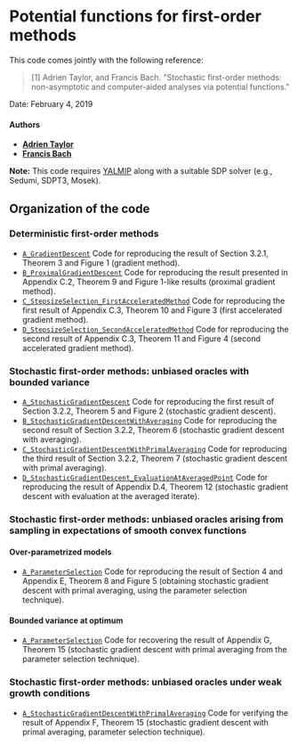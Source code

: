 # Potential functions for first-order methods

This code comes jointly with the following reference:

> [1] Adrien Taylor, and Francis Bach. "Stochastic first-order methods: non-asymptotic and computer-aided analyses via potential functions."

Date:    February 4, 2019

#### Authors

- [**Adrien Taylor**](http://www.di.ens.fr/~ataylor/)
- [**Francis Bach**](https://www.di.ens.fr/~fbach/)

**Note:** This code requires [YALMIP](https://yalmip.github.io/) along with a suitable SDP solver (e.g., Sedumi, SDPT3, Mosek).


## Organization of the code

### Deterministic first-order methods
- [`A_GradientDescent`](1_Deterministic_SmoothConvex/A_GradientDescent.m) Code for reproducing the result of Section 3.2.1, Theorem 3 and Figure 1 (gradient method).
- [`B_ProximalGradientDescent`](1_Deterministic_SmoothConvex/B_ProximalGradientDescent.m) Code for reproducing the result presented in Appendix C.2, Theorem 9 and Figure 1-like results (proximal gradient method).
- [`C_StepsizeSelection_FirstAcceleratedMethod`](1_Deterministic_SmoothConvex/C_StepsizeSelection_FirstAcceleratedMethod.m) Code for reproducing the first result of Appendix C.3, Theorem 10 and Figure 3 (first accelerated gradient method).
- [`D_StepsizeSelection_SecondAcceleratedMethod`](1_Deterministic_SmoothConvex/D_StepsizeSelection_SecondAcceleratedMethod.m) Code for reproducing the second result of Appendix C.3, Theorem 11 and Figure 4 (second accelerated gradient method).

### Stochastic first-order methods: unbiased oracles with bounded variance
- [`A_StochasticGradientDescent`](2_Stochastic_BoundedVariance/A_StochasticGradientDescent.m) Code for reproducing the first result of Section 3.2.2, Theorem 5 and Figure 2 (stochastic gradient descent).
- [`B_StochasticGradientDescentWithAveraging`](2_Stochastic_BoundedVariance/B_StochasticGradientDescentWithAveraging.m) Code for reproducing the second result of Section 3.2.2, Theorem 6  (stochastic gradient descent with averaging).
- [`C_StochasticGradientDescentWithPrimalAveraging`](2_Stochastic_BoundedVariance/C_StochasticGradientDescentWithPrimalAveraging.m) Code for reproducing the third result of Section 3.2.2, Theorem 7 (stochastic gradient descent with primal averaging).
- [`D_StochasticGradientDescent_EvaluationAtAveragedPoint`](2_Stochastic_BoundedVariance/D_StochasticGradientDescent_EvaluationAtAveragedPoint.m) Code for reproducing the result of Appendix D.4, Theorem 12 (stochastic gradient descent with evaluation at the averaged iterate).

### Stochastic first-order methods: unbiased oracles arising from sampling in expectations of smooth convex functions

#### Over-parametrized models
- [`A_ParameterSelection`](3_Stochastic_Overparametrized/A_ParameterSelection.m) Code for reproducing the result of Section 4 and Appendix E, Theorem 8 and Figure 5 (obtaining stochastic gradient descent with primal averaging, using the parameter selection technique).

#### Bounded variance at optimum
- [`A_ParameterSelection`](5_Stochastic_VarianceAtOptimum/A_ParameterSelection.m) Code for recovering the result of Appendix G, Theorem 15 (stochastic gradient descent with primal averaging from the parameter selection technique).


### Stochastic first-order methods: unbiased oracles under weak growth conditions
- [`A_StochasticGradientDescentWithPrimalAveraging`](4_Stochastic_WeakGrowth/A_StochasticGradientDescentWithPrimalAveraging.m) Code for verifying the result of Appendix F, Theorem 15 (stochastic gradient descent with primal averaging, parameter selection technique).

